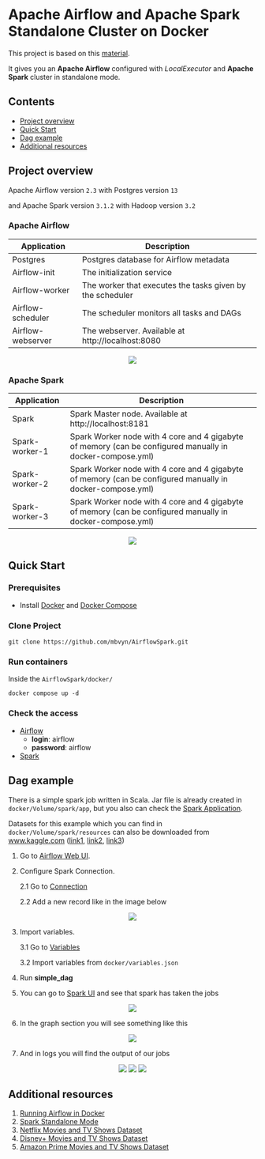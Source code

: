# Apache Airflow and Apache Spark Standalone Cluster on Docker

This project is based on this [material](https://airflow.apache.org/docs/apache-airflow/stable/start/docker.html).

It gives you an **Apache Airflow** configured with _LocalExecutor_ and **Apache Spark** cluster in standalone mode.
## Contents
- [Project overview](#project-overview)
- [Quick Start](#quick-start)
- [Dag example](#dag-example)
- [Additional resources](#additional-resources)

## <a name="project-overview"></a> Project overview
Apache Airflow version ```2.3```
with Postgres version ```13```

and Apache Spark version ```3.1.2```
with Hadoop version ```3.2```
### Apache Airflow
Application |Description
--|--
Postgres | Postgres database for Airflow metadata
Airflow-init  |  The initialization service
Airflow-worker|  The worker that executes the tasks given by the scheduler
Airflow-scheduler|  The scheduler monitors all tasks and DAGs
Airflow-webserver|  The webserver. Available at http://localhost:8080

<p align="center"><img src="docs/images/Airflow Architecture.png"></p>

### Apache Spark
Application |Description
--|--
Spark  | Spark Master node. Available at http://localhost:8181
Spark-worker-1  | Spark Worker node with 4 core and 4 gigabyte of memory (can be configured manually in docker-compose.yml)
Spark-worker-2  | Spark Worker node with 4 core and 4 gigabyte of memory (can be configured manually in docker-compose.yml)
Spark-worker-3  | Spark Worker node with 4 core and 4 gigabyte of memory (can be configured manually in docker-compose.yml)

<p align="center"><img src="docs/images/Project Architecture.png"></p>

## <a name="quick-start"></a> Quick Start
### Prerequisites

 - Install [Docker](https://docs.docker.com/get-docker/) and [Docker Compose](https://docs.docker.com/compose/install/)

### Clone Project
    git clone https://github.com/mbvyn/AirflowSpark.git

### Run containers
Inside the `AirflowSpark/docker/`

    docker compose up -d


### Check the access
 - [Airflow](http://localhost:8080)
   - **login**: airflow
   - **password**: airflow
 - [Spark](http://localhost:8181)

## <a name="dag-example"></a> Dag example
There is a simple spark job written in Scala.
Jar file is already created in ```docker/Volume/spark/app```,
but you also can check the [Spark Application](spark%20application).

Datasets for this example which you can find in ```docker/Volume/spark/resources```
can also be downloaded from www.kaggle.com
([link1](https://www.kaggle.com/datasets/shivamb/netflix-shows),
[link2](https://www.kaggle.com/datasets/shivamb/disney-movies-and-tv-shows),
[link3](https://www.kaggle.com/datasets/shivamb/amazon-prime-movies-and-tv-shows))

1. Go to [Airflow Web UI](http://localhost:8080).
2. Configure Spark Connection.

   2.1 Go to [Connection](http://localhost:8080/connection/list/)

   2.2 Add a new record like in the image below

<p align="center"><img src="docs/images/Spark connection.jpg"></p>

3. Import variables.

    3.1 Go to [Variables](http://localhost:8080/variable/list/)

    3.2 Import variables from `docker/variables.json`

4. Run **simple_dag**
5. You can go to [Spark UI](http://localhost:8181) and see that spark has taken the jobs
<p align="center"><img src="docs/images/Spark UI.png"></p>

6. In the graph section you will see something like this
<p align="center"><img src="docs/images/Airflow Dag.png"></p>

7. And in logs you will find the output of our jobs
<p align="center">
<img src="docs/images/amason.png">
<img src="docs/images/netflics.png">
<img src="docs/images/dizney.png">
</p>

## <a name="additional-resources"></a> Additional resources
1. [Running Airflow in Docker](https://airflow.apache.org/docs/apache-airflow/stable/start/docker.html#running-airflow-in-docker)
2. [Spark Standalone Mode](https://spark.apache.org/docs/latest/spark-standalone.html)
3. [Netflix Movies and TV Shows Dataset](https://www.kaggle.com/datasets/shivamb/netflix-shows)
4. [Disney+ Movies and TV Shows Dataset](https://www.kaggle.com/datasets/shivamb/disney-movies-and-tv-shows)
5. [Amazon Prime Movies and TV Shows Dataset](https://www.kaggle.com/datasets/shivamb/amazon-prime-movies-and-tv-shows)
